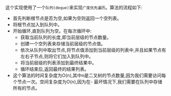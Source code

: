 这个实现使用了一个`队列(deque)`来实现`广度优先遍历`。算法的流程如下:

- 首先判断根节点是否为空,如果为空则返回一个空列表。
- 将根节点加入到队列中。
- 开始循环,直到队列为空。在每次循环中:
    - 获取当前队列的长度,即当前层级的节点数量。
    - 创建一个空列表来存储当前层级的节点值。
    - 依次从队列中取出节点,将节点值添加到当前层级的列表中,并且如果节点有左右子节点,则将它们加入到队列中。
    - 将当前层级的列表添加到最终结果中。
    - 循环结束后,返回最终的结果列表。
- 这个算法的时间复杂度为O(n),其中n是二叉树的节点数量,因为我们需要访问每个节点一次。空间复杂度为O(n),因为在- 最坏情况下,我们需要在队列中存储所有的节点。